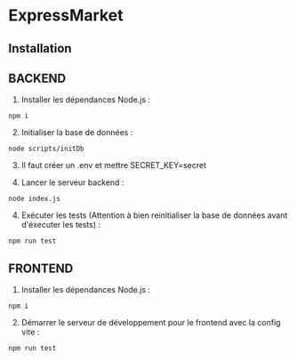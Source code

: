# ExpressMarket

## Installation

## BACKEND

1. Installer les dépendances Node.js :

``` npm i ```

2. Initialiser la base de données :

```node scripts/initDb```

3. Il faut créer un .env et mettre SECRET_KEY=secret

3. Lancer le serveur backend :

```node index.js```


4. Exécuter les tests (Attention à bien reinitialiser la base de données avant d'éxecuter les tests) :

```npm run test```

## FRONTEND

1. Installer les dépendances Node.js :

```npm i```

2. Démarrer le serveur de développement pour le frontend avec la config vite :

```npm run test```


